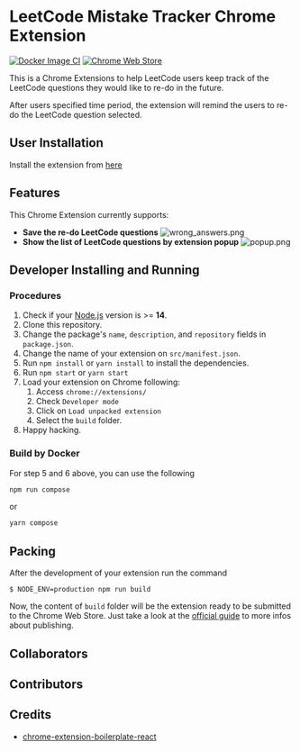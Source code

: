 # LeetCode Mistake Tracker Chrome Extension
[![Docker Image CI](https://github.com/arch-org/mistake/actions/workflows/docker-image.yml/badge.svg)](https://github.com/arch-org/mistake/actions/workflows/docker-image.yml)
[![Chrome Web Store](https://img.shields.io/chrome-web-store/v/gdkafhifmmkcifpdcfbppiieckgfpjbb.svg)](https://chrome.google.com/webstore/detail/leetcode-mistake-tracker/gdkafhifmmkcifpdcfbppiieckgfpjbb)


This is a Chrome Extensions to help LeetCode users keep track of the LeetCode questions they would like to re-do in the future.

After users specified time period, the extension will remind the users to re-do the LeetCode question selected.

## User Installation

Install the extension from [here](https://chrome.google.com/webstore/detail/leetcode-mistake-tracker/gdkafhifmmkcifpdcfbppiieckgfpjbb)

## Features

This Chrome Extension currently supports:

- **Save the re-do LeetCode questions**
![wrong_answers.png](/screenshots/wrong_anwser_button_update.png?raw=true)
- **Show the list of LeetCode questions by extension popup**
![popup.png](/screenshots/popup.png?raw=true)


## Developer Installing and Running

### Procedures

1. Check if your [Node.js](https://nodejs.org/) version is >= **14**.
2. Clone this repository.
3. Change the package's `name`, `description`, and `repository` fields in `package.json`.
4. Change the name of your extension on `src/manifest.json`.
5. Run `npm install` or `yarn install` to install the dependencies.
6. Run `npm start` or `yarn start`
7. Load your extension on Chrome following:
   1. Access `chrome://extensions/`
   2. Check `Developer mode`
   3. Click on `Load unpacked extension`
   4. Select the `build` folder.
8. Happy hacking.

### Build by Docker
For step 5 and 6 above, you can use the following
```sh
npm run compose
```
or
```sh
yarn compose
```


## Packing

After the development of your extension run the command

```
$ NODE_ENV=production npm run build
```

Now, the content of `build` folder will be the extension ready to be submitted to the Chrome Web Store. Just take a look at the [official guide](https://developer.chrome.com/webstore/publish) to more infos about publishing.

## Collaborators
<!-- readme: collaborators -start -->
<!-- readme: collaborators -end -->

## Contributors

<!-- readme: contributors -start -->
<!-- readme: contributors -end -->

## Credits

- [chrome-extension-boilerplate-react](https://github.com/lxieyang/chrome-extension-boilerplate-react)
